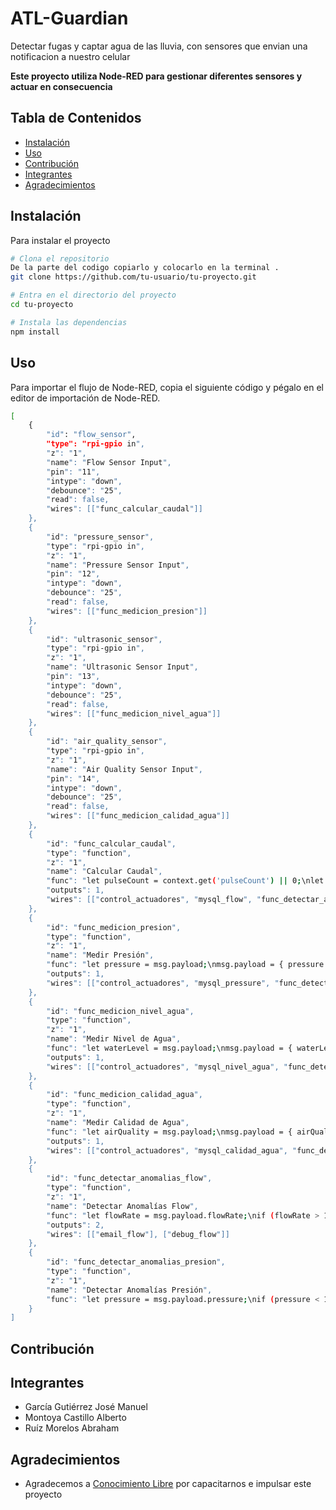 # ATL-Guardian  
Detectar fugas y captar agua de las lluvia, con sensores que envian una notificacion a nuestro celular

**Este proyecto utiliza Node-RED para gestionar diferentes sensores y actuar en consecuencia**
## Tabla de Contenidos

- [Instalación](#instalación)
- [Uso](#uso)
- [Contribución](#contribución)
- [Integrantes](#Integrantes)
- [Agradecimientos](#agradecimientos)
## Instalación 
Para instalar el proyecto 
```bash
# Clona el repositorio
De la parte del codigo copiarlo y colocarlo en la terminal .
git clone https://github.com/tu-usuario/tu-proyecto.git

# Entra en el directorio del proyecto
cd tu-proyecto

# Instala las dependencias
npm install
```
## Uso

 Para importar el flujo de Node-RED, copia el siguiente código y pégalo en el editor de importación de Node-RED.
```bash
[
    {
        "id": "flow_sensor",
        "type": "rpi-gpio in",
        "z": "1",
        "name": "Flow Sensor Input",
        "pin": "11",
        "intype": "down",
        "debounce": "25",
        "read": false,
        "wires": [["func_calcular_caudal"]]
    },
    {
        "id": "pressure_sensor",
        "type": "rpi-gpio in",
        "z": "1",
        "name": "Pressure Sensor Input",
        "pin": "12",
        "intype": "down",
        "debounce": "25",
        "read": false,
        "wires": [["func_medicion_presion"]]
    },
    {
        "id": "ultrasonic_sensor",
        "type": "rpi-gpio in",
        "z": "1",
        "name": "Ultrasonic Sensor Input",
        "pin": "13",
        "intype": "down",
        "debounce": "25",
        "read": false,
        "wires": [["func_medicion_nivel_agua"]]
    },
    {
        "id": "air_quality_sensor",
        "type": "rpi-gpio in",
        "z": "1",
        "name": "Air Quality Sensor Input",
        "pin": "14",
        "intype": "down",
        "debounce": "25",
        "read": false,
        "wires": [["func_medicion_calidad_agua"]]
    },
    {
        "id": "func_calcular_caudal",
        "type": "function",
        "z": "1",
        "name": "Calcular Caudal",
        "func": "let pulseCount = context.get('pulseCount') || 0;\nlet lastTime = context.get('lastTime') || Date.now();\nlet flowRate = 0;\n\npulseCount += 1;\ncontext.set('pulseCount', pulseCount);\n\nlet currentTime = Date.now();\nlet elapsedTime = (currentTime - lastTime) / 1000;\nif (elapsedTime >= 1) {\n    flowRate = (pulseCount / 7.5) / elapsedTime;\n    pulseCount = 0;\n    context.set('pulseCount', pulseCount);\n    context.set('lastTime', currentTime);\n}\n\nmsg.payload = { flowRate: flowRate, pulseCount: pulseCount };\nreturn msg;",
        "outputs": 1,
        "wires": [["control_actuadores", "mysql_flow", "func_detectar_anomalias_flow", "debug_flow"]]
    },
    {
        "id": "func_medicion_presion",
        "type": "function",
        "z": "1",
        "name": "Medir Presión",
        "func": "let pressure = msg.payload;\nmsg.payload = { pressure: pressure };\nreturn msg;",
        "outputs": 1,
        "wires": [["control_actuadores", "mysql_pressure", "func_detectar_anomalias_presion", "debug_pressure"]]
    },
    {
        "id": "func_medicion_nivel_agua",
        "type": "function",
        "z": "1",
        "name": "Medir Nivel de Agua",
        "func": "let waterLevel = msg.payload;\nmsg.payload = { waterLevel: waterLevel };\nreturn msg;",
        "outputs": 1,
        "wires": [["control_actuadores", "mysql_nivel_agua", "func_detectar_anomalias_nivel_agua", "debug_nivel_agua"]]
    },
    {
        "id": "func_medicion_calidad_agua",
        "type": "function",
        "z": "1",
        "name": "Medir Calidad de Agua",
        "func": "let airQuality = msg.payload;\nmsg.payload = { airQuality: airQuality };\nreturn msg;",
        "outputs": 1,
        "wires": [["control_actuadores", "mysql_calidad_agua", "func_detectar_anomalias_calidad_agua", "debug_calidad_agua"]]
    },
    {
        "id": "func_detectar_anomalias_flow",
        "type": "function",
        "z": "1",
        "name": "Detectar Anomalías Flow",
        "func": "let flowRate = msg.payload.flowRate;\nif (flowRate > 10 || flowRate < 1) {\n    msg.payload = `Alerta: Tasa de flujo anómala detectada - ${flowRate} L/min`;\n    return [msg, null];\n} else {\n    return [null, msg];\n}",
        "outputs": 2,
        "wires": [["email_flow"], ["debug_flow"]]
    },
    {
        "id": "func_detectar_anomalias_presion",
        "type": "function",
        "z": "1",
        "name": "Detectar Anomalías Presión",
        "func": "let pressure = msg.payload.pressure;\nif (pressure < 1) {\n    msg.payload = `Alerta: Presión baja detectada - ${pressure} bar`;\n    return [msg, null];\n} else {\n    return [null, msg];\n}"
    }
]
``` 
## Contribución 

## Integrantes 
- García Gutiérrez José Manuel
- Montoya Castillo Alberto
- Ruíz Morelos Abraham
## Agradecimientos 
- Agradecemos a  [Conocimiento Libre](https://conocimientolibre.mx/)  por capacitarnos e  impulsar este proyecto 

